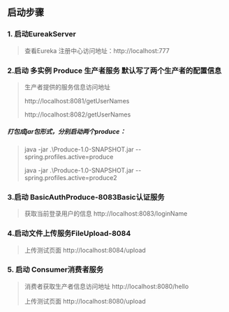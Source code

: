 ## 启动步骤

### 1. 启动EureakServer

> 查看Eureka 注册中心访问地址：http://localhost:777 
>

### 2.启动 多实例 Produce 生产者服务  默认写了两个生产者的配置信息 

> 生产者提供的服务信息访问地址
>
> http://localhost:8081/getUserNames	
>
> http://localhost:8082/getUserNames
>

##### 打包成jar包形式，分别启动两个produce：

> java -jar .\Produce-1.0-SNAPSHOT.jar --spring.profiles.active=produce
>
> java -jar .\Produce-1.0-SNAPSHOT.jar --spring.profiles.active=produce2

### 3.启动 BasicAuthProduce-8083Basic认证服务

> 获取当前登录用户的信息	http://localhost:8083/loginName

### 4.启动文件上传服务FileUpload-8084

> 上传测试页面	http://localhost:8084/upload

### 5. 启动 Consumer消费者服务

> 消费者获取生产者信息访问地址	http://localhost:8080/hello
>
> 上传测试页面	http://localhost:8080/upload

